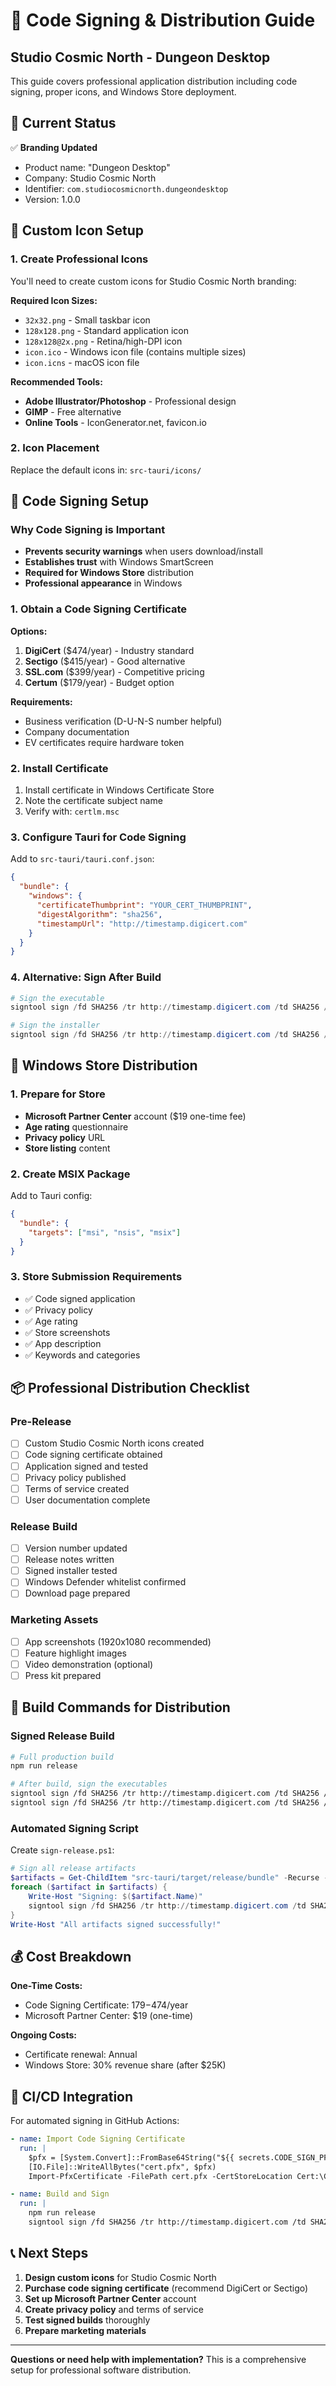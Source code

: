 # 🔐 Code Signing & Distribution Guide
## Studio Cosmic North - Dungeon Desktop

This guide covers professional application distribution including code signing, proper icons, and Windows Store deployment.

## 📝 Current Status

✅ **Branding Updated**
- Product name: "Dungeon Desktop"
- Company: Studio Cosmic North
- Identifier: `com.studiocosmicnorth.dungeondesktop`
- Version: 1.0.0

## 🎨 Custom Icon Setup

### 1. Create Professional Icons
You'll need to create custom icons for Studio Cosmic North branding:

**Required Icon Sizes:**
- `32x32.png` - Small taskbar icon
- `128x128.png` - Standard application icon  
- `128x128@2x.png` - Retina/high-DPI icon
- `icon.ico` - Windows icon file (contains multiple sizes)
- `icon.icns` - macOS icon file

**Recommended Tools:**
- **Adobe Illustrator/Photoshop** - Professional design
- **GIMP** - Free alternative
- **Online Tools** - IconGenerator.net, favicon.io

### 2. Icon Placement
Replace the default icons in: `src-tauri/icons/`

## 🔐 Code Signing Setup

### Why Code Signing is Important
- **Prevents security warnings** when users download/install
- **Establishes trust** with Windows SmartScreen
- **Required for Windows Store** distribution
- **Professional appearance** in Windows

### 1. Obtain a Code Signing Certificate

**Options:**
1. **DigiCert** ($474/year) - Industry standard
2. **Sectigo** ($415/year) - Good alternative  
3. **SSL.com** ($399/year) - Competitive pricing
4. **Certum** ($179/year) - Budget option

**Requirements:**
- Business verification (D-U-N-S number helpful)
- Company documentation
- EV certificates require hardware token

### 2. Install Certificate
1. Install certificate in Windows Certificate Store
2. Note the certificate subject name
3. Verify with: `certlm.msc`

### 3. Configure Tauri for Code Signing

Add to `src-tauri/tauri.conf.json`:
```json
{
  "bundle": {
    "windows": {
      "certificateThumbprint": "YOUR_CERT_THUMBPRINT",
      "digestAlgorithm": "sha256",
      "timestampUrl": "http://timestamp.digicert.com"
    }
  }
}
```

### 4. Alternative: Sign After Build
```powershell
# Sign the executable
signtool sign /fd SHA256 /tr http://timestamp.digicert.com /td SHA256 /a "app.exe"

# Sign the installer
signtool sign /fd SHA256 /tr http://timestamp.digicert.com /td SHA256 /a "setup.exe"
```

## 🏪 Windows Store Distribution

### 1. Prepare for Store
- **Microsoft Partner Center** account ($19 one-time fee)
- **Age rating** questionnaire
- **Privacy policy** URL
- **Store listing** content

### 2. Create MSIX Package
Add to Tauri config:
```json
{
  "bundle": {
    "targets": ["msi", "nsis", "msix"]
  }
}
```

### 3. Store Submission Requirements
- ✅ Code signed application
- ✅ Privacy policy
- ✅ Age rating
- ✅ Store screenshots
- ✅ App description
- ✅ Keywords and categories

## 📦 Professional Distribution Checklist

### Pre-Release
- [ ] Custom Studio Cosmic North icons created
- [ ] Code signing certificate obtained
- [ ] Application signed and tested
- [ ] Privacy policy published
- [ ] Terms of service created
- [ ] User documentation complete

### Release Build
- [ ] Version number updated
- [ ] Release notes written
- [ ] Signed installer tested
- [ ] Windows Defender whitelist confirmed
- [ ] Download page prepared

### Marketing Assets
- [ ] App screenshots (1920x1080 recommended)
- [ ] Feature highlight images
- [ ] Video demonstration (optional)
- [ ] Press kit prepared

## 🚀 Build Commands for Distribution

### Signed Release Build
```bash
# Full production build
npm run release

# After build, sign the executables
signtool sign /fd SHA256 /tr http://timestamp.digicert.com /td SHA256 /a "src-tauri/target/release/bundle/msi/*.msi"
signtool sign /fd SHA256 /tr http://timestamp.digicert.com /td SHA256 /a "src-tauri/target/release/bundle/nsis/*.exe"
```

### Automated Signing Script
Create `sign-release.ps1`:
```powershell
# Sign all release artifacts
$artifacts = Get-ChildItem "src-tauri/target/release/bundle" -Recurse -Include "*.exe","*.msi"
foreach ($artifact in $artifacts) {
    Write-Host "Signing: $($artifact.Name)"
    signtool sign /fd SHA256 /tr http://timestamp.digicert.com /td SHA256 /a $artifact.FullName
}
Write-Host "All artifacts signed successfully!"
```

## 💰 Cost Breakdown

**One-Time Costs:**
- Code Signing Certificate: $179-$474/year
- Microsoft Partner Center: $19 (one-time)

**Ongoing Costs:**
- Certificate renewal: Annual
- Windows Store: 30% revenue share (after $25K)

## 🔄 CI/CD Integration

For automated signing in GitHub Actions:
```yaml
- name: Import Code Signing Certificate
  run: |
    $pfx = [System.Convert]::FromBase64String("${{ secrets.CODE_SIGN_PFX }}")
    [IO.File]::WriteAllBytes("cert.pfx", $pfx)
    Import-PfxCertificate -FilePath cert.pfx -CertStoreLocation Cert:\CurrentUser\My -Password (ConvertTo-SecureString "${{ secrets.CODE_SIGN_PASSWORD }}" -AsPlainText -Force)

- name: Build and Sign
  run: |
    npm run release
    signtool sign /fd SHA256 /tr http://timestamp.digicert.com /td SHA256 /f cert.pfx /p "${{ secrets.CODE_SIGN_PASSWORD }}" "src-tauri/target/release/bundle/msi/*.msi"
```

## 📞 Next Steps

1. **Design custom icons** for Studio Cosmic North
2. **Purchase code signing certificate** (recommend DigiCert or Sectigo)
3. **Set up Microsoft Partner Center** account
4. **Create privacy policy** and terms of service
5. **Test signed builds** thoroughly
6. **Prepare marketing materials**

---

**Questions or need help with implementation?**
This is a comprehensive setup for professional software distribution.
